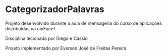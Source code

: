 # CategorizadorPalavras

Projeto desenvolvido durante a aula de mensageria do curso de aplicações distribuidas na uniFacef.

Disciplina lecionada por Diego e Cassio

Projeto implementado por Everson José de Freitas Pereira
